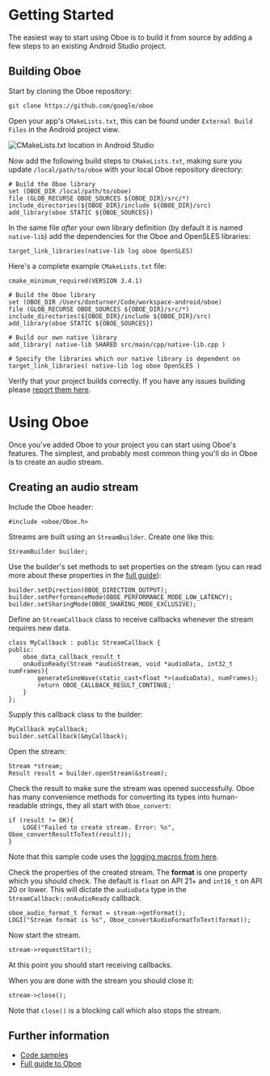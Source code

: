 # Getting Started
The easiest way to start using Oboe is to build it from source by adding a few steps to an existing Android Studio project.

## Building Oboe
Start by cloning the Oboe repository: 

    git clone https://github.com/google/oboe

Open your app's `CMakeLists.txt`, this can be found under `External Build Files` in the Android project view. 

![CMakeLists.txt location in Android Studio](cmakelists-location-in-as.png "CMakeLists.txt location in Android Studio")

Now add the following build steps to `CMakeLists.txt`, making sure you update `/local/path/to/oboe` with your local Oboe repository directory:

    # Build the Oboe library
    set (OBOE_DIR /local/path/to/oboe)
    file (GLOB_RECURSE OBOE_SOURCES ${OBOE_DIR}/src/*)
    include_directories(${OBOE_DIR}/include ${OBOE_DIR}/src)
    add_library(oboe STATIC ${OBOE_SOURCES})

In the same file *after* your own library definition (by default it is named `native-lib`) add the dependencies for the Oboe and OpenSLES libraries:

    target_link_libraries(native-lib log oboe OpenSLES)

Here's a complete example `CMakeLists.txt` file:

    cmake_minimum_required(VERSION 3.4.1)

    # Build the Oboe library
    set (OBOE_DIR /Users/donturner/Code/workspace-android/oboe)
    file (GLOB_RECURSE OBOE_SOURCES ${OBOE_DIR}/src/*)
    include_directories(${OBOE_DIR}/include ${OBOE_DIR}/src)
    add_library(oboe STATIC ${OBOE_SOURCES})

    # Build our own native library
    add_library( native-lib SHARED src/main/cpp/native-lib.cpp )

    # Specify the libraries which our native library is dependent on
    target_link_libraries( native-lib log oboe OpenSLES )

Verify that your project builds correctly. If you have any issues building please [report them here](issues/new).

# Using Oboe
Once you've added Oboe to your project you can start using Oboe's features. The simplest, and probably most common thing you'll do in Oboe is to create an audio stream. 

## Creating an audio stream
Include the Oboe header:

    #include <oboe/Oboe.h>

Streams are built using an `StreamBuilder`. Create one like this:

    StreamBuilder builder;

Use the builder's set methods to set properties on the stream (you can read more about these properties in the [full guide](FullGuide.md)):

    builder.setDirection(OBOE_DIRECTION_OUTPUT);
    builder.setPerformanceMode(OBOE_PERFORMANCE_MODE_LOW_LATENCY);
    builder.setSharingMode(OBOE_SHARING_MODE_EXCLUSIVE);

Define an `StreamCallback` class to receive callbacks whenever the stream requires new data.

    class MyCallback : public StreamCallback {
    public:
        oboe_data_callback_result_t
        onAudioReady(Stream *audioStream, void *audioData, int32_t numFrames){
            generateSineWave(static_cast<float *>(audioData), numFrames);
            return OBOE_CALLBACK_RESULT_CONTINUE;
        }
    };

Supply this callback class to the builder:

    MyCallback myCallback;
    builder.setCallback(&myCallback);

Open the stream:

    Stream *stream;
    Result result = builder.openStream(&stream);

Check the result to make sure the stream was opened successfully. Oboe has many convenience methods for converting its types into human-readable strings, they all start with `Oboe_convert`:

    if (result != OK){
        LOGE("Failed to create stream. Error: %s", Oboe_convertResultToText(result));
    }

Note that this sample code uses the [logging macros from here](https://github.com/googlesamples/android-audio-high-performance/blob/master/debug-utils/logging_macros.h).

Check the properties of the created stream. The **format** is one property which you should check. The default is `float` on API 21+ and `int16_t` on API 20 or lower. This will dictate the `audioData` type in the `StreamCallback::onAudioReady` callback.

    oboe_audio_format_t format = stream->getFormat();
    LOGI("Stream format is %s", Oboe_convertAudioFormatToText(format));

Now start the stream. 

    stream->requestStart();

At this point you should start receiving callbacks.

When you are done with the stream you should close it:

    stream->close();

Note that `close()` is a blocking call which also stops the stream.

## Further information
- [Code samples](https://github.com/googlesamples/android-audio-high-performance/tree/master/oboe)
- [Full guide to Oboe](FullGuide.md)
